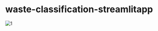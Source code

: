 # waste-classification-streamlitapp

![1](https://github.com/juveria2932/yolov8-waste-classification-streamlitapp/assets/111586320/94e83f90-ee34-4efd-a9bc-f10aaf0bd2b3)
